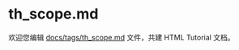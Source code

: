 th_scope.md
===

欢迎您编辑 <a target="__blank" href="https://github.com/jaywcjlove/html-tutorial/blob/master/docs/tags/th_scope.md">docs/tags/th_scope.md</a> 文件，共建 HTML Tutorial 文档。